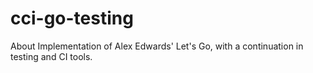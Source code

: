 # cci-go-testing
About Implementation of Alex Edwards' Let's Go, with a continuation in testing and CI tools.
